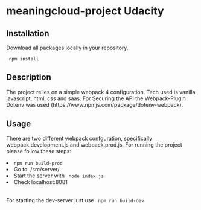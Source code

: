 # meaningcloud-project Udacity
<h2>Installation</h2>
<p>Download all packages locally in your repository.</p>

<code> npm install </code>

<h2>Description</h2>
<p>The project relies on a simple webpack 4 configuration. Tech used is vanilla javascript, html, css and saas. 
For Securing the API the Webpack-Plugin Dotenv was used (https://www.npmjs.com/package/dotenv-webpack).</p>

<h2>Usage</h2>
<p>There are two different webpack confguration, specifically webpack.development.js and webpack.prod.js.
For running the project please follow these steps:</p>

<li><code>npm run build-prod</code></li> 
<li>Go to ./src/server/</li>
<li>Start the server with <code> node index.js</code></li> 
<li>Check localhost:8081 </li>
<br>
<p>For starting the dev-server just use <code> npm run build-dev</code></p>

